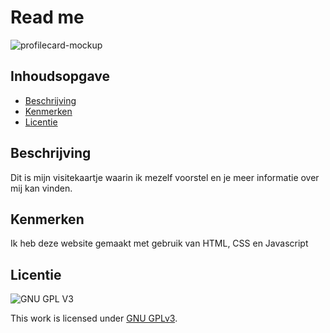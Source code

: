 # Read me

![profilecard-mockup](https://github.com/Demivdm/your-tribe-profile-card/assets/112861166/bd0e8dfa-636f-4fdf-8e06-7a08ca6eb8a3)

## Inhoudsopgave
* [Beschrijving](https://github.com/Demivdm/your-tribe-profile-card/blob/main/README.md#beschrijving)
* [Kenmerken](https://github.com/Demivdm/your-tribe-profile-card/blob/main/README.md#kenmerken)
* [Licentie](https://github.com/Demivdm/your-tribe-profile-card/blob/main/README.md#licentie)

## Beschrijving

Dit is mijn visitekaartje waarin ik mezelf voorstel en je meer informatie over mij kan vinden.

## Kenmerken

Ik heb deze website gemaakt met gebruik van HTML, CSS en Javascript

## Licentie

![GNU GPL V3](https://www.gnu.org/graphics/gplv3-127x51.png)

This work is licensed under [GNU GPLv3](./LICENSE).
